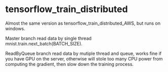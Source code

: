 # tensorflow_train_distributed

Almost the same version as tensorflow_train_distributed_AWS, but runs on windows.

Master branch read data by single thread mnist.train.next_batch(BATCH_SIZE).

ReadByQueue branch read data by mutiple thread and queue, works fine if you have GPU on the server, otherwise will stole too many CPU power from computing the gradient, then slow down the training process.
